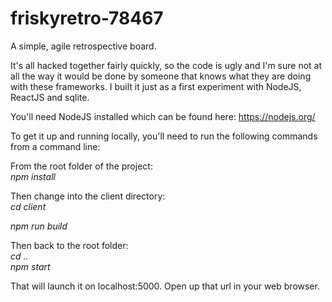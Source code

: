 # friskyretro-78467
A simple, agile retrospective board.

It's all hacked together fairly quickly, so the code is ugly and I'm sure not at all the way it would be done by someone that knows what they are doing with these frameworks. I built it just as a first experiment with NodeJS, ReactJS and sqlite.

You'll need NodeJS installed which can be found here: https://nodejs.org/

To get it up and running locally, you'll need to run the following commands from a command line:

From the root folder of the project:<br />
*npm install*

Then change into the client directory:<br />
*cd client*

*npm run build*

Then back to the root folder:<br />
*cd ..*<br />
*npm start*

That will launch it on localhost:5000. Open up that url in your web browser.
